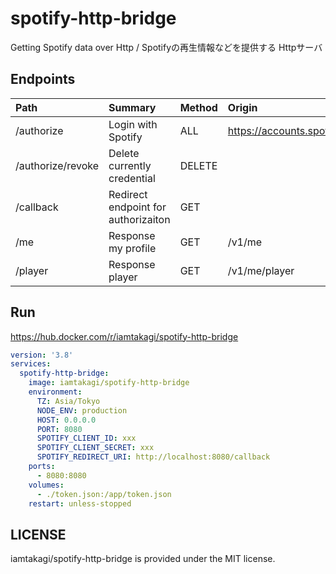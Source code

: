 # spotify-http-bridge
Getting Spotify data over Http / Spotifyの再生情報などを提供する Httpサーバ

## Endpoints
| Path | Summary | Method | Origin
| :--- | :--- | :--- | :---
| /authorize | Login with Spotify | ALL | https://accounts.spotify.com/authorize
| /authorize/revoke | Delete currently credential | DELETE |
| /callback | Redirect endpoint for authorizaiton | GET |
| /me | Response my profile | GET | /v1/me
| /player | Response player | GET | /v1/me/player

## Run
https://hub.docker.com/r/iamtakagi/spotify-http-bridge

```yml
version: '3.8'
services:
  spotify-http-bridge:
    image: iamtakagi/spotify-http-bridge
    environment:
      TZ: Asia/Tokyo
      NODE_ENV: production
      HOST: 0.0.0.0
      PORT: 8080
      SPOTIFY_CLIENT_ID: xxx
      SPOTIFY_CLIENT_SECRET: xxx
      SPOTIFY_REDIRECT_URI: http://localhost:8080/callback
    ports:
      - 8080:8080
    volumes:
      - ./token.json:/app/token.json
    restart: unless-stopped
```

## LICENSE
iamtakagi/spotify-http-bridge is provided under the MIT license.
